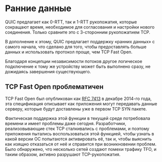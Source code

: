 # Ранние данные
QUIC предлагает как 0-RTT, так и 1-RTT рукопожатия, которые сокращают время, необходимое для
согласования и настройки нового соединения. Только сравните это с 3-сторонним рукопожатием TCP.

В дополнение к этому, QUIC предлагает поддержку «ранних данных» с самого начала, что
сделано для того, чтобы предоставлять больше данных и использовать протокол проще,
чем TCP Fast Open.

Благодаря концепции независимости потоков другое логическое подключение к тому же устройству
может быть выполнено сразу, не дожидаясь завершения существующего.


## TCP Fast Open проблематичен
TCP Fast Open был опубликован как [RFC 7413](https://tools.ietf.org/html/rfc7413)
в декабре 2014-го года, эта спецификация описывает как приложения могут передавать
данные серверу, которые будут доставлены уже в первом TCP SYN пакете.

Фактическая поддержка этой функции в текущей среде потребовала времени и имеет
проблемы даже сегодня. Разработчики, реализовывающие стек TCP сталкивались с проблемами,
и поэтому приложения пытались воспользоваться этой функцией, чтобы узнать в какой версии ОС
попытаются активировать её, так и, чтобы выяснить как изящно отказаться от неё
и справится при возникновении проблем. Было обнаружено, что несколько сетей создают
помехи трафику TFO, и таким образом, активно разрушают TCP-рукопожатия.
